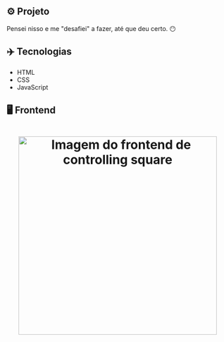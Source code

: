 ## ⚙️ Projeto
Pensei nisso e me "desafiei" a fazer, até que deu certo. 😶

## ✈️ Tecnologias
- HTML 
- CSS 
- JavaScript

## 🖥️ Frontend
<h1 align="center">
  <img alt="Imagem do frontend de controlling square" src="https://i.imgur.com/1iOqWCi.png" width="450px">
</h1>